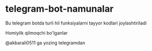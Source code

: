 # telegram-bot-namunalar
Bu telegram botda turli hil funksiyalarni tayyor kodlari joylashtiriladi


Homiylik qilmoqchi bo'lganlar



@akbarali0511 ga yozing telegramdan
